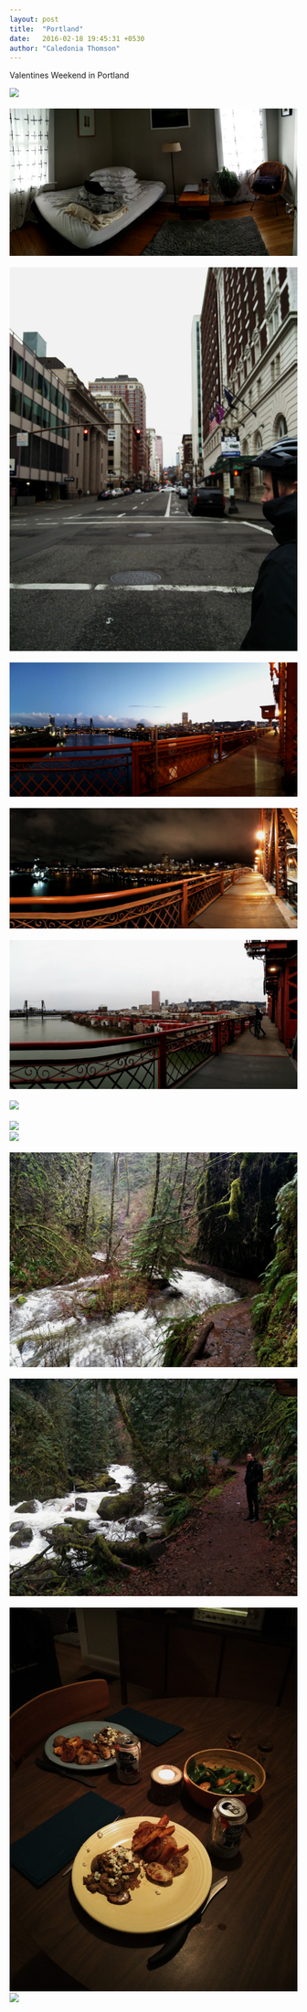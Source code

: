 ```yaml
---
layout: post
title:  "Portland"
date:   2016-02-18 19:45:31 +0530
author: "Caledonia Thomson"
---
```


Valentines Weekend in Portland

<div class="row">
    <div class="col-sm-12"><img src="http://res.cloudinary.com/vegemitesoup-com/image/upload/v1470369340/1_nplpgn.jpg" /></div>           
</div>
<br>

<div class="row">
	<div class="col-sm-12"><img src="/photos/2016-02-18-portland/11.jpg" /></div> 
</div>     
<br>

<div class="row">                                       
    <div class="col-sm-12"><img src="/photos/2016-02-18-portland/2.jpg" /></div>              
</div>
<br>
<div class="row">                   
<div class="col-sm-12"><img src="/photos/2016-02-18-portland/3.jpg" /></div> 
</div>   
<br>
<div class="row">          
<div class="col-sm-12"><img src="/photos/2016-02-18-portland/4.jpg" /></div> 
</div>    
<br> 
<div class="row">
<div class="col-sm-12"><img src="/photos/2016-02-18-portland/title.jpg" /></div> 
</div>     
<br>

<div class="row">
<div class="col-sm-12"><img src="/photos/2016-02-18-portland/5.jpg" /></div> 
</div>     
<br>

<div class="row">                   
    <div class="col-sm-6"><img src="/photos/2016-02-18-portland/6.jpg" /></div>                       
    <div class="col-sm-6"><img src="/photos/2016-02-18-portland/7.jpg" /></div>              
</div>
<br>

<div class="row">
<div class="col-sm-12"><img src="/photos/2016-02-18-portland/8.jpg" /></div> 
</div>     
<br>

<div class="row">
	<div class="col-sm-12"><img src="/photos/2016-02-18-portland/9.jpg" /></div> 
</div>     
<br>

<div class="row">
	<div class="col-sm-6"><img src="/photos/2016-02-18-portland/10.jpg" /></div> 
	<div class="col-sm-6"><img src="/photos/2016-02-18-portland/12.jpg" /></div> 
</div>     
<br>